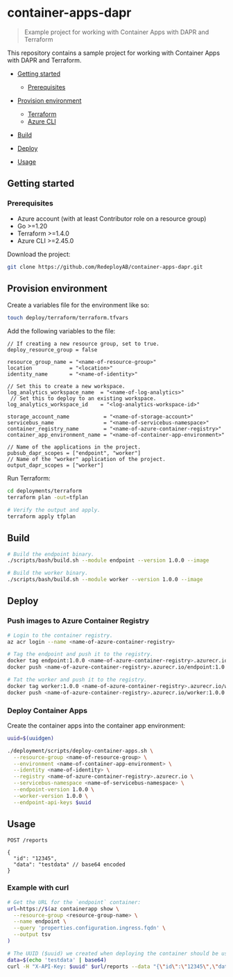 # container-apps-dapr

> Example project for working with Container Apps with DAPR and Terraform

This repository contains a sample project for working with Container Apps with DAPR and Terraform.

* [Getting started](#getting-started)
  * [Prerequisites](#prerequisites)
* [Provision environment](#provision-environment)
  * [Terraform](#terraform)
  * [Azure CLI](#azure-cli)
* [Build](#build)
* [Deploy](#deploy)

* [Usage](#usage)


## Getting started

### Prerequisites

* Azure account (with at least Contributor role on a resource group)
* Go >=1.20
* Terraform >=1.4.0
* Azure CLI >=2.45.0

Download the project:

```sh
git clone https://github.com/RedeployAB/container-apps-dapr.git
```

## Provision environment

Create a variables file for the environment like so:

```sh
touch deploy/terraform/terraform.tfvars
```

Add the following variables to the file:

```hcl
// If creating a new resource group, set to true.
deploy_resource_group = false

resource_group_name = "<name-of-resource-group>"
location            = "<location>"
identity_name       = "<name-of-identity>"

// Set this to create a new workspace.
log_analytics_workspace_name  = "<name-of-log-analytics>"
 // Set this to deploy to an existing workspace.
log_analytics_workspace_id    = "<log-analytics-workspace-id>"

storage_account_name           = "<name-of-storage-account>"
servicebus_name                = "<name-of-servicebus-namespace>"
container_registry_name        = "<name-of-azure-container-registry>"
container_app_environment_name = "<name-of-container-app-environment>"

// Name of the applications in the project.
pubsub_dapr_scopes = ["endpoint", "worker"]
// Name of the "worker" application of the project.
output_dapr_scopes = ["worker"]
```

Run Terraform:

```sh
cd deployments/terraform
terraform plan -out=tfplan

# Verify the output and apply.
terraform apply tfplan
```

## Build

```sh
# Build the endpoint binary.
./scripts/bash/build.sh --module endpoint --version 1.0.0 --image

# Build the worker binary.
./scripts/bash/build.sh --module worker --version 1.0.0 --image
```

## Deploy

### Push images to Azure Container Registry

```sh
# Login to the container registry.
az acr login --name <name-of-azure-container-registry>

# Tag the endpoint and push it to the registry.
docker tag endpoint:1.0.0 <name-of-azure-container-registry>.azurecr.io/endpoint:1.0.0
docker push <name-of-azure-container-registry>.azurecr.io/endpoint:1.0.0

# Tat the worker and push it to the registry.
docker tag worker:1.0.0 <name-of-azure-container-registry>.azurecr.io/worker:1.0.0
docker push <name-of-azure-container-registry>.azurecr.io/worker:1.0.0
```

### Deploy Container Apps

Create the container apps into the container app environment:

```sh
uuid=$(uuidgen)

./deployment/scripts/deploy-container-apps.sh \
  --resource-group <name-of-resource-group> \
  --environment <name-of-container-app-environment> \
  --identity <name-of-identity> \
  --registry <name-of-azure-container-registry>.azurecr.io \
  --servicebus-namespace <name-of-servicebus-namespace> \
  --endpoint-version 1.0.0 \
  --worker-version 1.0.0 \
  --endpoint-api-keys $uuid
```

## Usage

```http
POST /reports

{
  "id": "12345",
  "data": "testdata" // base64 encoded
}
```

### Example with curl

```sh
# Get the URL for the `endpoint` container:
url=https://$(az containerapp show \
  --resource-group <resource-group-name> \
  --name endpoint \
  --query 'properties.configuration.ingress.fqdn' \
  --output tsv
)

# The UUID ($uuid) we created when deploying the container should be used now.
data=$(echo 'testdata' | base64)
curl -H "X-API-Key: $uuid" $url/reports --data "{\"id\":\"12345\",\"data\":\"$data\"}"
```
